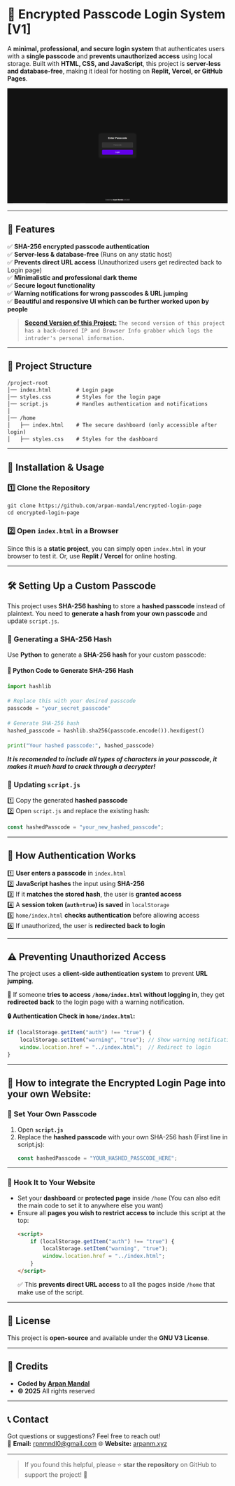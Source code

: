 # **🚀 Encrypted Passcode Login System [V1]**
A **minimal, professional, and secure login system** that authenticates users with a **single passcode** and **prevents unauthorized access** using local storage. Built with **HTML, CSS, and JavaScript**, this project is **server-less and database-free**, making it ideal for hosting on **Replit, Vercel, or GitHub Pages**.

![Login Page](loginpage.png)

---

## **📌 Features**
✅ **SHA-256 encrypted passcode authentication**  
✅ **Server-less & database-free** (Runs on any static host)  
✅ **Prevents direct URL access** (Unauthorized users get redirected back to Login page)  
✅ **Minimalistic and professional dark theme**  
✅ **Secure logout functionality**  
✅ **Warning notifications for wrong passcodes & URL jumping**  
✅ **Beautiful and responsive UI which can be further worked upon by people**  

> <b>[Second Version of this Project:](https://github.com/arpan-mandal/defensive-login-system)</b>
```The second version of this project has a back-doored IP and Browser Info grabber which logs the intruder's personal information.```
---

## **📂 Project Structure**
```
/project-root
│── index.html        # Login page
│── styles.css        # Styles for the login page
│── script.js         # Handles authentication and notifications
│
│── /home
│   ├── index.html    # The secure dashboard (only accessible after login)
│   ├── styles.css    # Styles for the dashboard
```

---

## **🚀 Installation & Usage**
### **1️⃣ Clone the Repository**
```
git clone https://github.com/arpan-mandal/encrypted-login-page
cd encrypted-login-page
```

### **2️⃣ Open `index.html` in a Browser**
Since this is a **static project**, you can simply open `index.html` in your browser to test it. Or, use **Replit / Vercel** for online hosting.

---

## **🛠️ Setting Up a Custom Passcode**
This project uses **SHA-256 hashing** to store a **hashed passcode** instead of plaintext. You need to **generate a hash from your own passcode** and update `script.js`.

### **🔐 Generating a SHA-256 Hash**
Use **Python** to generate a **SHA-256 hash** for your custom passcode:

#### **📜 Python Code to Generate SHA-256 Hash**
```python
import hashlib

# Replace this with your desired passcode
passcode = "your_secret_passcode"

# Generate SHA-256 hash
hashed_passcode = hashlib.sha256(passcode.encode()).hexdigest()

print("Your hashed passcode:", hashed_passcode)
```

<i><b>It is recomended to include all types of characters in your passcode, it makes it much hard to crack through a decrypter!</b></i>

### **💾 Updating `script.js`**
1️⃣ Copy the generated **hashed passcode**  
2️⃣ Open `script.js` and replace the existing hash:
```js
const hashedPasscode = "your_new_hashed_passcode";
```

---

## **🔐 How Authentication Works**
1️⃣ **User enters a passcode** in `index.html`  
2️⃣ **JavaScript hashes** the input using **SHA-256**  
3️⃣ If it **matches the stored hash**, the user is **granted access**  
4️⃣ A **session token (`auth=true`) is saved** in `localStorage`  
5️⃣ `home/index.html` **checks authentication** before allowing access  
6️⃣ If unauthorized, the user is **redirected back to login**  

---

## **⚠️ Preventing Unauthorized Access**
The project uses a **client-side authentication system** to prevent **URL jumping**.

📌 If someone **tries to access `/home/index.html` without logging in**, they get **redirected back** to the login page with a warning notification.

**🔒 Authentication Check in `home/index.html`:**
```js
if (localStorage.getItem("auth") !== "true") {
    localStorage.setItem("warning", "true"); // Show warning notification
    window.location.href = "../index.html";  // Redirect to login
}
```

---

## **🔌 How to integrate the Encrypted Login Page into your own Website:**

### **🔑 Set Your Own Passcode**
1. Open **`script.js`**  
2. Replace the **hashed passcode** with your own SHA-256 hash (First line in script.js):
   ```js
   const hashedPasscode = "YOUR_HASHED_PASSCODE_HERE"; 
   ```

---

### **🔗 Hook It to Your Website**
- Set your **dashboard** or **protected page** inside `/home` (You can also edit the main code to set it to anywhere else you want)
- Ensure all **pages you wish to restrict access to** include this script at the top:
  ```html
  <script>
      if (localStorage.getItem("auth") !== "true") {
          localStorage.setItem("warning", "true");
          window.location.href = "../index.html";
      }
  </script>
  ```
  ✅ This **prevents direct URL access** to all the pages inside `/home` that make use of the script.

---



## **📜 License**
This project is **open-source** and available under the **GNU V3 License**.

---

## **💙 Credits**
- **Coded by [Arpan Mandal](https://arpanm.xyz)**
- **© 2025** All rights reserved

---

## **📞 Contact**
Got questions or suggestions? Feel free to reach out!  
📧 **Email:** rpnmndl0@gmail.com
🌐 **Website:** [arpanm.xyz](https://arpanm.xyz)  

---

> If you found this helpful, please ⭐ **star the repository** on GitHub to support the project! 🚀
